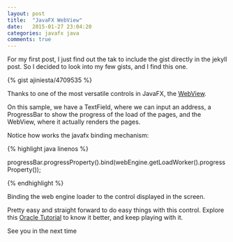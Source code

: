 ```yaml
---
layout: post
title:  "JavaFX WebView"
date:   2015-01-27 23:04:20
categories: javafx java
comments: true
---
```


For my first post, I just find out the tak to include the gist directly in the jekyll post. So I decided to look into my few gists, and I find this one. 

{% gist ajiniesta/4709535 %}

Thanks to one of the most versatile controls in JavaFX, the [WebView][webview].

On this sample, we have a TextField, where we can input an address, a ProgressBar to show the progress of the load of the pages, and the WebView, where it actually renders the pages.

Notice how works the javafx binding mechanism:

{% highlight java linenos %}

progressBar.progressProperty().bind(webEngine.getLoadWorker().progressProperty());

{% endhighlight %}

Binding the web engine loader to the control displayed in the screen.

Pretty easy and straight forward to do easy things with this control. Explore this [Oracle Tutorial][webview] to know it better, and keep playing with it.

See you in the next time

[webview]:      http://docs.oracle.com/javafx/2/webview/jfxpub-webview.htm

